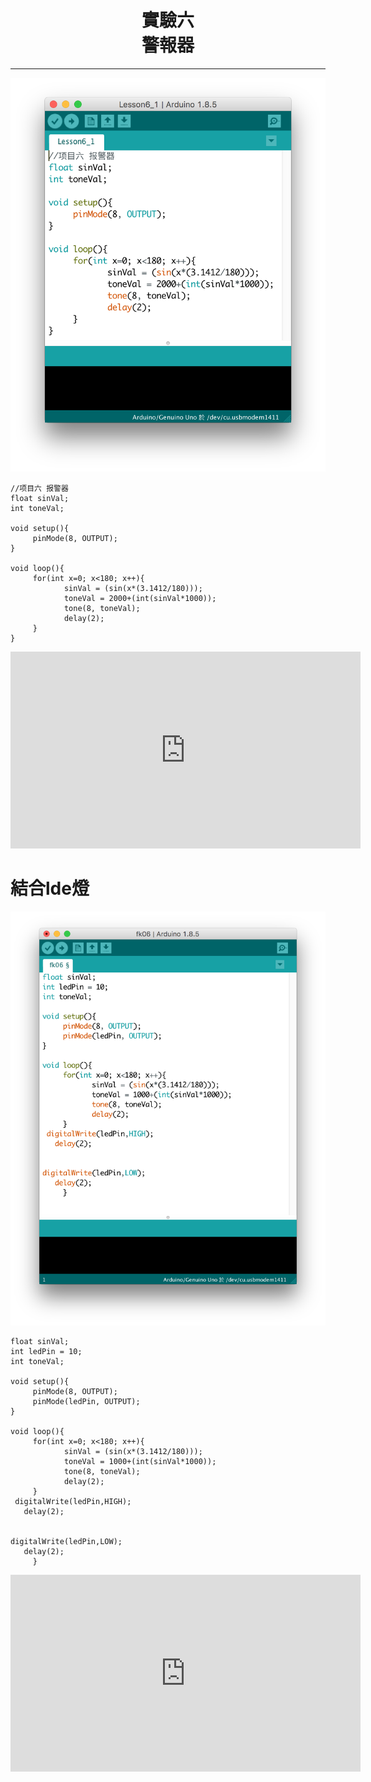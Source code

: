 <center>
<H1> 實驗六</br>
警報器</br>
</h1>
</center>

---

![](https://github.com/cow2166/gitbo/blob/master/re/%E8%9E%A2%E5%B9%95%E5%BF%AB%E7%85%A7%202018-05-02%20%E4%B8%8B%E5%8D%885.04.33.png?raw=true)

```
//项目六 报警器
float sinVal;
int toneVal;

void setup(){
     pinMode(8, OUTPUT);
}

void loop(){
     for(int x=0; x<180; x++){
            sinVal = (sin(x*(3.1412/180)));
            toneVal = 2000+(int(sinVal*1000));
            tone(8, toneVal);
            delay(2); 
     }   
}
```


<iframe width="560" height="315" src="https://www.youtube.com/embed/pQYlbng2o-Y" frameborder="0" allow="autoplay; encrypted-media" allowfullscreen></iframe>

</hr>

<h1>結合lde燈</h1>

![](https://github.com/cow2166/gitbo/blob/master/re/%E8%9E%A2%E5%B9%95%E5%BF%AB%E7%85%A7%202018-05-02%20%E4%B8%8B%E5%8D%885.02.47.png?raw=true)



```
float sinVal;
int ledPin = 10;
int toneVal;

void setup(){
     pinMode(8, OUTPUT);
     pinMode(ledPin, OUTPUT);
}

void loop(){
     for(int x=0; x<180; x++){
            sinVal = (sin(x*(3.1412/180)));
            toneVal = 1000+(int(sinVal*1000));
            tone(8, toneVal);
            delay(2); 
     }
 digitalWrite(ledPin,HIGH); 
   delay(2); 
 
  
digitalWrite(ledPin,LOW);
   delay(2); 
     }   
```

<iframe width="560" height="315" src="https://www.youtube.com/embed/55mazXew_YE" frameborder="0" allow="autoplay; encrypted-media" allowfullscreen></iframe>